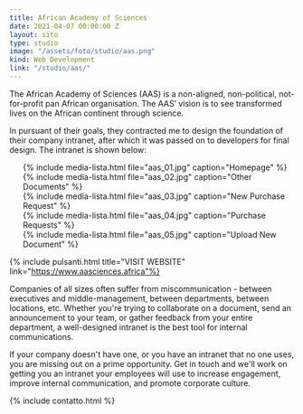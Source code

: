 ```yaml
---
title: African Academy of Sciences
date: 2021-04-07 00:00:00 Z
layout: sito
type: studio
image: "/assets/foto/studio/aas.png"
kind: Web Development
link: "/studio/aas/"
---
```

The African Academy of Sciences (AAS) is a non-aligned, non-political, not-for-profit pan African organisation. The AAS’ vision is to see transformed lives on the African continent through science.

In pursuant of their goals, they contracted me to design the foundation of their company intranet, after which it was passed on to developers for final design. The intranet is shown below:

<div class="media logos">
<ul>
{% include media-lista.html file="aas_01.jpg" caption="Homepage" %}
<div class="break"></div>
{% include media-lista.html file="aas_02.jpg" caption="Other Documents" %}
<div class="break"></div>
{% include media-lista.html file="aas_03.jpg" caption="New Purchase Request" %}
<div class="break"></div>
{% include media-lista.html file="aas_04.jpg" caption="Purchase Requests" %}
<div class="break"></div>
{% include media-lista.html file="aas_05.jpg" caption="Upload New Document" %}
<div class="break"></div>
</ul>
</div>

{% include pulsanti.html title="VISIT WEBSITE" link="https://www.aasciences.africa"%}

Companies of all sizes often suffer from miscommunication - between executives and middle-management, between departments, between locations, etc. Whether you're trying to collaborate on a document, send an announcement to your team, or gather feedback from your entire department, a well-designed intranet is the best tool for internal communications.

If your company doesn't have one, or you have an intranet that no one uses, you are missing out on a prime opportunity. Get in touch and we'll work on getting you an intranet your employees will use to increase engagement, improve internal communication, and promote corporate culture.

{% include contatto.html %}